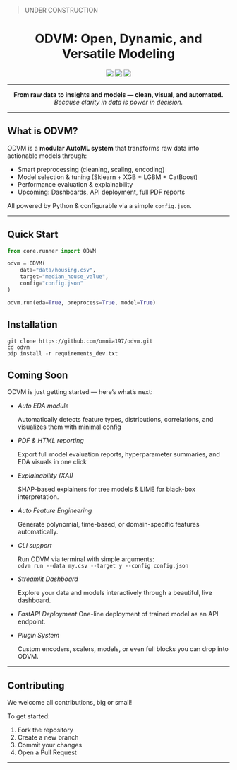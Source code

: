 > UNDER CONSTRUCTION


<h1 align="center"> ODVM: Open, Dynamic, and Versatile Modeling
 </h1>

<p align="center">
  <img src="https://img.shields.io/badge/AutoML-Fast%20%26%20Flexible-blue?style=flat-square" />
  <img src="https://img.shields.io/badge/Built%20with-Python%203.8+-yellow?style=flat-square" />
  <img src="https://img.shields.io/badge/Status-Alpha-orange?style=flat-square" />
</p>

---

<p align="center">
  <b>From raw data to insights and models — clean, visual, and automated.</b><br>
  <i>Because clarity in data is power in decision.</i>
</p>

---

## What is ODVM?

ODVM is a **modular AutoML system** that transforms raw data into actionable models through:

- Smart preprocessing (cleaning, scaling, encoding)
- Model selection & tuning (Sklearn + XGB + LGBM + CatBoost)
- Performance evaluation & explainability
- Upcoming: Dashboards, API deployment, full PDF reports

All powered by Python & configurable via a simple `config.json`.

---

## Quick Start

```python
from core.runner import ODVM

odvm = ODVM(
    data="data/housing.csv",
    target="median_house_value",
    config="config.json"
)

odvm.run(eda=True, preprocess=True, model=True)

```
## Installation

```
git clone https://github.com/omnia197/odvm.git
cd odvm
pip install -r requirements_dev.txt

```

## Coming Soon

ODVM is just getting started — here’s what’s next:

- *Auto EDA module*  

  Automatically detects feature types, distributions, correlations, and visualizes them with minimal config

- *PDF & HTML reporting*  

  Export full model evaluation reports, hyperparameter summaries, and EDA visuals in one click

- *Explainability (XAI)*  

  SHAP-based explainers for tree models & LIME for black-box interpretation.

- *Auto Feature Engineering*  

  Generate polynomial, time-based, or domain-specific features automatically.

- *CLI support*

  Run ODVM via terminal with simple arguments:  
  `odvm run --data my.csv --target y --config config.json`

- *Streamlit Dashboard* 

  Explore your data and models interactively through a beautiful, live dashboard.

- *FastAPI Deployment* 
  One-line deployment of trained model as an API endpoint.

- *Plugin System*

  Custom encoders, scalers, models, or even full blocks you can drop into ODVM.


---

## Contributing

We welcome all contributions, big or small!

To get started:

1. Fork the repository
2. Create a new branch
3. Commit your changes
4. Open a Pull Request

---
